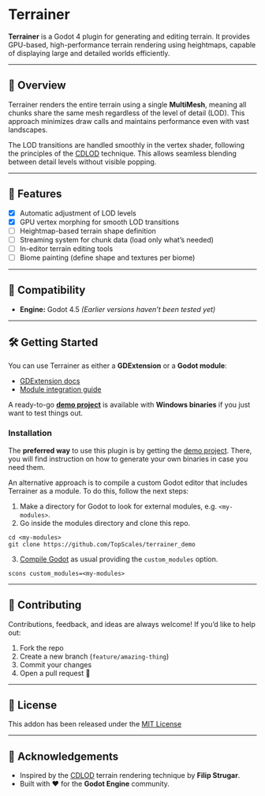 # Terrainer

**Terrainer** is a Godot 4 plugin for generating and editing terrain.
It provides GPU-based, high-performance terrain rendering using heightmaps, capable of displaying large and detailed worlds efficiently.

---

## 🌄 Overview

Terrainer renders the entire terrain using a single **MultiMesh**, meaning all chunks share the same mesh regardless of the level of detail (LOD). This approach minimizes draw calls and maintains performance even with vast landscapes.

The LOD transitions are handled smoothly in the vertex shader, following the principles of the [CDLOD](https://github.com/fstrugar/CDLOD) technique. This allows seamless blending between detail levels without visible popping.

---

## 🚀 Features

- [x] Automatic adjustment of LOD levels
- [x] GPU vertex morphing for smooth LOD transitions
- [ ] Heightmap-based terrain shape definition
- [ ] Streaming system for chunk data (load only what’s needed)
- [ ] In-editor terrain editing tools
- [ ] Biome painting (define shape and textures per biome)

---

## 🧩 Compatibility

- **Engine:** Godot 4.5
  *(Earlier versions haven’t been tested yet)*

---

## 🛠️ Getting Started

You can use Terrainer as either a **GDExtension** or a **Godot module**:

- [GDExtension docs](https://docs.godotengine.org/en/stable/tutorials/scripting/gdextension/index.html)
- [Module integration guide](https://docs.godotengine.org/en/stable/engine_details/architecture/custom_modules_in_cpp.html)

A ready-to-go **[demo project](https://github.com/TopScales/terrainer_demo)** is available with **Windows binaries** if you just want to test things out.

### Installation

The **preferred way** to use this plugin is by getting the [demo project](https://github.com/TopScales/terrainer_demo). There, you will find instruction on how to generate your own binaries in case you need them.

An alternative approach is to compile a custom Godot editor that includes Terrainer as a module. To do this, follow the next steps:

1. Make a directory for Godot to look for external modules, e.g. `<my-modules>`.
2. Go inside the modules directory and clone this repo.

```shell
cd <my-modules>
git clone https://github.com/TopScales/terrainer_demo
```

3. [Compile Godot](https://docs.godotengine.org/en/stable/engine_details/development/compiling/index.html) as usual providing the `custom_modules` option.

```shell
scons custom_modules=<my-modules>
```

---

## 🤝 Contributing

Contributions, feedback, and ideas are always welcome!
If you’d like to help out:

1. Fork the repo
2. Create a new branch (`feature/amazing-thing`)
3. Commit your changes
4. Open a pull request 🎉

---

## 🧾 License

This addon has been released under the [MIT License](https://github.com/TopScales/terrainer/blob/master/LICENSE)

---

## 🙌 Acknowledgements

- Inspired by the [CDLOD](https://github.com/fstrugar/CDLOD) terrain rendering technique by **Filip Strugar**.
- Built with ❤️ for the **Godot Engine** community.

